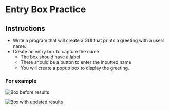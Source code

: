 # Entry Box Practice 

## Instructions 
- Write a program that will create a GUI that prints a greeting with a users name. 
- Create an entry box to capture the name
  - The box should have a label
  - There should be a button to enter the inputted name
  - You will create a popup box to display the greeting.

### For example

![Box before results]()

![Box with updated results]()



